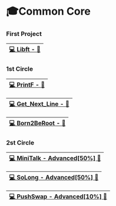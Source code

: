 # 🎓Common Core

### First Project

|[💻 Libft - 🚫]( https://github.com/koodjy/Libft )|
|------------------------------------------------------------|

### 1st Circle

|[💻 PrintF - 🚫]( https://github.com/koodjy/ft_printf )|
|------------------------------------------------------------|


|[💻 Get_Next_Line - 🚫]( https://github.com/koodjy/get_next_line )|
|------------------------------------------------------------|


|[💻 Born2BeRoot - 🚫]( https://github.com/koodjy/Born2BeRoot-Guide )|
|------------------------------------------------------------|

### 2st Circle

|[💻 MiniTalk - Advanced[50%] 🚫]( https://github.com/koodjy/MiniTalk )|
|------------------------------------------------------------|

|[💻 SoLong - Advanced[50%] 🚫]( https://github.com/koodjy/SoLong )|
|------------------------------------------------------------|

|[💻 PushSwap - Advanced[10%] 🚫]( https://github.com/koodjy/PushSwap )|
|------------------------------------------------------------|
